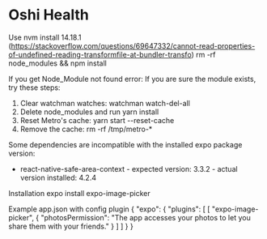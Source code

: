 # Oshi Health

Use nvm install 14.18.1 (https://stackoverflow.com/questions/69647332/cannot-read-properties-of-undefined-reading-transformfile-at-bundler-transfo)
rm -rf node_modules && npm install

If you get Node_Module not found error:
If you are sure the module exists, try these steps:
 1. Clear watchman watches: watchman watch-del-all
 2. Delete node_modules and run yarn install
 3. Reset Metro's cache: yarn start --reset-cache
 4. Remove the cache: rm -rf /tmp/metro-*

Some dependencies are incompatible with the installed expo package version:
 - react-native-safe-area-context - expected version: 3.3.2 - actual version installed: 4.2.4

Installation
expo install expo-image-picker

Example app.json with config plugin
{
  "expo": {
    "plugins": [
      [
        "expo-image-picker",
        {
          "photosPermission": "The app accesses your photos to let you share them with your friends."
        }
      ]
    ]
  }
}
